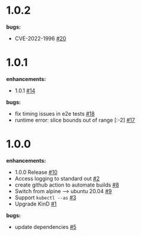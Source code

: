 # 1.0.2

**bugs:**
 - CVE-2022-1996 [\#20](https://github.com/TremoloSecurity/kube-oidc-proxy/issues/20)

# 1.0.1

**enhancements:**
 - 1.0.1 [\#14](https://github.com/TremoloSecurity/kube-oidc-proxy/issues/14)

**bugs:**
 - fix timing issues in e2e tests [\#18](https://github.com/TremoloSecurity/kube-oidc-proxy/issues/18)
 - runtime error: slice bounds out of range [:-2] [\#17](https://github.com/TremoloSecurity/kube-oidc-proxy/issues/17)
 
# 1.0.0

**enhancements:**
 - 1.0.0 Release [\#10](https://github.com/TremoloSecurity/kube-oidc-proxy/issues/10)
 - Access logging to standard out [\#2](https://github.com/TremoloSecurity/kube-oidc-proxy/issues/2)
 - create github action to automate builds [\#8](https://github.com/TremoloSecurity/kube-oidc-proxy/issues/8)
 - Switch from alpine --> ubuntu 20.04 [\#9](https://github.com/TremoloSecurity/kube-oidc-proxy/issues/9)
 - Support `kubectl --as` [\#3](https://github.com/TremoloSecurity/kube-oidc-proxy/issues/3)
 - Upgrade KinD [\#1](https://github.com/TremoloSecurity/kube-oidc-proxy/issues/1)

**bugs:**
 - update dependencies [\#5](https://github.com/TremoloSecurity/kube-oidc-proxy/issues/5)


